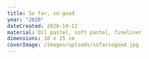 ```yaml
---
title: So far, so good
year: "2020"
dateCreated: 2020-10-12
material: Oil pastel, soft pastel, fineliner
dimensions: 10 x 15 cm
coverImage: /images/uploads/sofarsogood.jpg
---
```

